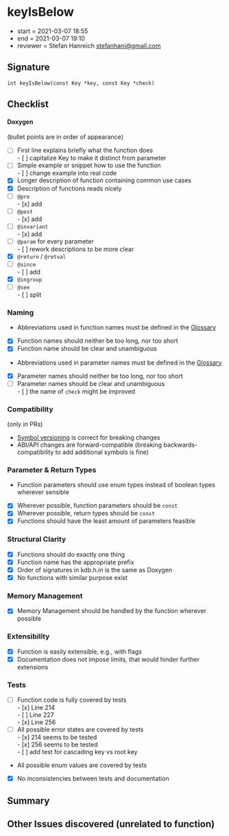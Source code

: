 # keyIsBelow

- start = 2021-03-07 18:55
- end = 2021-03-07 19:10
- reviewer = Stefan Hanreich <stefanhani@gmail.com>

## Signature

`int keyIsBelow(const Key *key, const Key *check)`

## Checklist

#### Doxygen

(bullet points are in order of appearance)

- [ ] First line explains briefly what the function does  
       - [ ] capitalize Key to make it distinct from parameter
- [ ] Simple example or snippet how to use the function  
       - [ ] change example into real code
- [x] Longer description of function containing common use cases
- [x] Description of functions reads nicely
- [ ] `@pre`  
       - [x] add
- [ ] `@post`  
       - [x] add
- [ ] `@invariant`  
       - [x] add
- [ ] `@param` for every parameter  
       - [ ] rework descriptions to be more clear
- [x] `@return` / `@retval`
- [ ] `@since`  
       - [ ] add
- [x] `@ingroup`
- [ ] `@see`  
       - [ ] split

### Naming

- Abbreviations used in function names must be defined in the
  [Glossary](/doc/help/elektra-glossary.md)
- [x] Function names should neither be too long, nor too short
- [x] Function name should be clear and unambiguous
- Abbreviations used in parameter names must be defined in the
  [Glossary](/doc/help/elektra-glossary.md)
- [x] Parameter names should neither be too long, nor too short
- [ ] Parameter names should be clear and unambiguous  
       - [ ] the name of `check` might be improved

### Compatibility

(only in PRs)

- [Symbol versioning](/doc/dev/symbol-versioning.md)
  is correct for breaking changes
- ABI/API changes are forward-compatible (breaking backwards-compatibility
  to add additional symbols is fine)

### Parameter & Return Types

- Function parameters should use enum types instead of boolean types
  wherever sensible
- [x] Wherever possible, function parameters should be `const`
- [x] Wherever possible, return types should be `const`
- [x] Functions should have the least amount of parameters feasible

### Structural Clarity

- [x] Functions should do exactly one thing
- [x] Function name has the appropriate prefix
- [x] Order of signatures in kdb.h.in is the same as Doxygen
- [x] No functions with similar purpose exist

### Memory Management

- [x] Memory Management should be handled by the function wherever possible

### Extensibility

- [x] Function is easily extensible, e.g., with flags
- [x] Documentation does not impose limits, that would hinder further extensions

### Tests

- [ ] Function code is fully covered by tests  
       - [x] Line 214  
       - [ ] Line 227  
       - [x] Line 256
- [ ] All possible error states are covered by tests  
       - [x] 214 seems to be tested  
       - [x] 256 seems to be tested  
       - [ ] add test for cascading key vs root key
- All possible enum values are covered by tests
- [x] No inconsistencies between tests and documentation

## Summary

## Other Issues discovered (unrelated to function)
